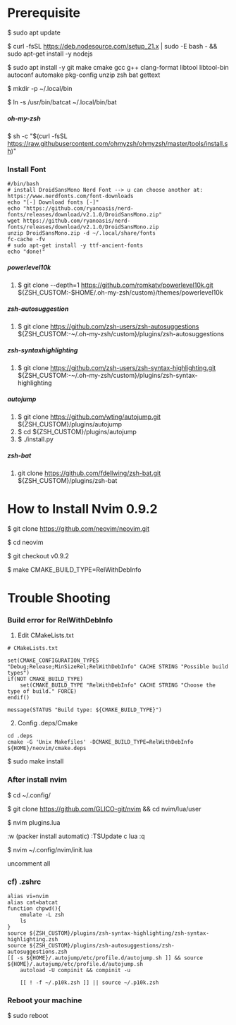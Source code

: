 # Prerequisite
$ sudo apt update

$ curl -fsSL https://deb.nodesource.com/setup_21.x | sudo -E bash - &&\
sudo apt-get install -y nodejs

$ sudo apt install -y git make cmake gcc g++ clang-format libtool libtool-bin autoconf automake pkg-config unzip zsh bat gettext

$ mkdir -p ~/.local/bin

$ ln -s /usr/bin/batcat ~/.local/bin/bat

##### oh-my-zsh
$ sh -c "$(curl -fsSL https://raw.githubusercontent.com/ohmyzsh/ohmyzsh/master/tools/install.sh)"

### Install Font
```
#/bin/bash
# install DroidSansMono Nerd Font --> u can choose another at: https://www.nerdfonts.com/font-downloads
echo "[-] Download fonts [-]"
echo "https://github.com/ryanoasis/nerd-fonts/releases/download/v2.1.0/DroidSansMono.zip"
wget https://github.com/ryanoasis/nerd-fonts/releases/download/v2.1.0/DroidSansMono.zip
unzip DroidSansMono.zip -d ~/.local/share/fonts
fc-cache -fv
# sudo apt-get install -y ttf-ancient-fonts
echo "done!"
```

##### powerlevel10k
1. $ git clone --depth=1 https://github.com/romkatv/powerlevel10k.git ${ZSH_CUSTOM:-$HOME/.oh-my-zsh/custom}/themes/powerlevel10k

##### zsh-autosuggestion
1. $ git clone https://github.com/zsh-users/zsh-autosuggestions ${ZSH_CUSTOM:-~/.oh-my-zsh/custom}/plugins/zsh-autosuggestions

##### zsh-syntaxhighlighting
1. $ git clone https://github.com/zsh-users/zsh-syntax-highlighting.git ${ZSH_CUSTOM:-~/.oh-my-zsh/custom}/plugins/zsh-syntax-highlighting

##### autojump
1. $ git clone https://github.com/wting/autojump.git ${ZSH_CUSTOM}/plugins/autojump
2. $ cd ${ZSH_CUSTOM}/plugins/autojump
3. $ ./install.py

##### zsh-bat
1. git clone https://github.com/fdellwing/zsh-bat.git ${ZSH_CUSTOM}/plugins/zsh-bat


# How to Install Nvim 0.9.2

$ git clone https://github.com/neovim/neovim.git

$ cd neovim

$ git checkout v0.9.2

$ make CMAKE_BUILD_TYPE=RelWithDebInfo

# Trouble Shooting
### Build error for RelWithDebInfo
1. Edit CMakeLists.txt
```
# CMakeLists.txt

set(CMAKE_CONFIGURATION_TYPES "Debug;Release;MinSizeRel;RelWithDebInfo" CACHE STRING "Possible build types")
if(NOT CMAKE_BUILD_TYPE)
    set(CMAKE_BUILD_TYPE "RelWithDebInfo" CACHE STRING "Choose the type of build." FORCE)
endif()

message(STATUS "Build type: ${CMAKE_BUILD_TYPE}")

```
2. Config .deps/Cmake
```
cd .deps
cmake -G 'Unix Makefiles' -DCMAKE_BUILD_TYPE=RelWithDebInfo ${HOME}/neovim/cmake.deps
```

$ sudo make install

### After install nvim

$ cd ~/.config/

$ git clone https://github.com/GLICO-git/nvim && cd nvim/lua/user

$ nvim plugins.lua

:w (packer install automatic)
:TSUpdate c lua
:q 


$ nvim ~/.config/nvim/init.lua

uncomment all


### cf) .zshrc
```
alias vi=nvim
alias cat=batcat
function chpwd(){
    emulate -L zsh
    ls
}
source ${ZSH_CUSTOM}/plugins/zsh-syntax-highlighting/zsh-syntax-highlighting.zsh
source ${ZSH_CUSTOM}/plugins/zsh-autosuggestions/zsh-autosuggestions.zsh
[[ -s ${HOME}/.autojump/etc/profile.d/autojump.sh ]] && source ${HOME}/.autojump/etc/profile.d/autojump.sh
    autoload -U compinit && compinit -u
    
    [[ ! -f ~/.p10k.zsh ]] || source ~/.p10k.zsh

```
### Reboot your machine
$ sudo reboot
